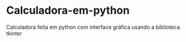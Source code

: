 # Calculadora-em-python

Calculadora feita em python com interface gráfica usando a biblioteca tkinter
